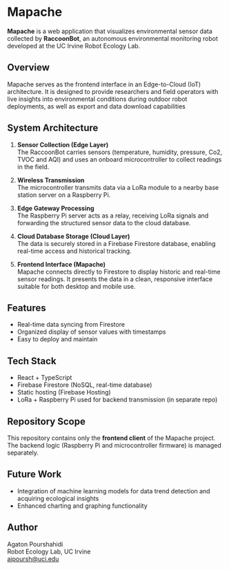 # Mapache

**Mapache** is a web application that visualizes environmental sensor data collected by **RaccoonBot**, an autonomous environmental monitoring robot developed at the UC Irvine Robot Ecology Lab.

## Overview

Mapache serves as the frontend interface in an Edge-to-Cloud (IoT) architecture. It is designed to provide researchers and field operators with live insights into environmental conditions during outdoor robot deployments, as well as export and data download capabilities

## System Architecture

1. **Sensor Collection (Edge Layer)**  
   The RaccoonBot carries sensors (temperature, humidity, pressure, Co2, TVOC and AQI) and uses an onboard microcontroller to collect readings in the field.

2. **Wireless Transmission**  
   The microcontroller transmits data via a LoRa module to a nearby base station server on a Raspberry Pi.

3. **Edge Gateway Processing**  
   The Raspberry Pi server acts as a relay, receiving LoRa signals and forwarding the structured sensor data to the cloud database.

4. **Cloud Database Storage (Cloud Layer)**  
   The data is securely stored in a Firebase Firestore database, enabling real-time access and historical tracking.

5. **Frontend Interface (Mapache)**  
   Mapache connects directly to Firestore to display historic and real-time sensor readings. It presents the data in a clean, responsive interface suitable for both desktop and mobile use.

## Features

- Real-time data syncing from Firestore
- Organized display of sensor values with timestamps
- Easy to deploy and maintain

## Tech Stack

- React + TypeScript
- Firebase Firestore (NoSQL, real-time database)
- Static hosting (Firebase Hosting)
- LoRa + Raspberry Pi used for backend transmission (in separate repo)

## Repository Scope

This repository contains only the **frontend client** of the Mapache project. The backend logic (Raspberry Pi and microcontroller firmware) is managed separately.

## Future Work

- Integration of machine learning models for data trend detection and acquiring ecological insights
- Enhanced charting and graphing functionality

## Author

Agaton Pourshahidi  
Robot Ecology Lab, UC Irvine  
[ajpoursh@uci.edu](mailto:ajpoursh@uci.edu)
